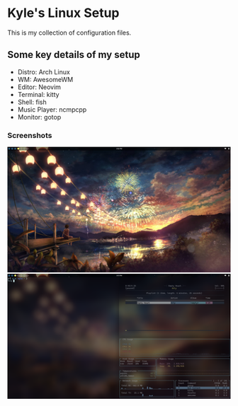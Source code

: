 # Kyle's Linux Setup
This is my collection of configuration files.

## Some key details of my setup
- Distro: Arch Linux
- WM: AwesomeWM
- Editor: Neovim
- Terminal: kitty
- Shell: fish
- Music Player: ncmpcpp
- Monitor: gotop

### Screenshots
![Wallpaper](.assets/wallpaper.png)
![Tiled](.assets/tiled.png)
